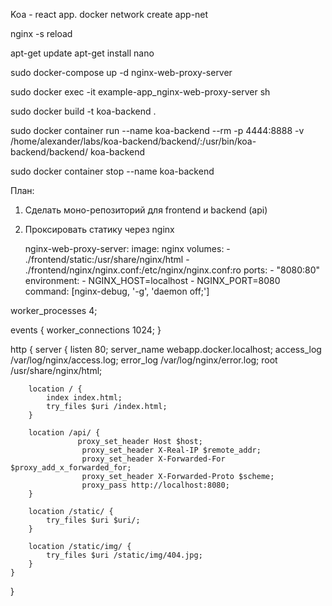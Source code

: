 Koa - react app.
docker network create app-net



nginx -s reload

apt-get update
apt-get install nano


sudo docker-compose up -d nginx-web-proxy-server

sudo docker exec -it example-app_nginx-web-proxy-server sh

sudo docker build -t koa-backend .

sudo docker container run --name koa-backend --rm -p 4444:8888 -v /home/alexander/labs/koa-backend/backend/:/usr/bin/koa-backend/backend/ koa-backend

sudo docker container stop --name koa-backend


План:
1) Сделать моно-репозиторий для frontend и backend (api)
2) Проксировать статику через nginx


    nginx-web-proxy-server:
      image: nginx
      volumes:
       - ./frontend/static:/usr/share/nginx/html
       - ./frontend/nginx/nginx.conf:/etc/nginx/nginx.conf:ro
      ports:
       - "8080:80"
      environment:
       - NGINX_HOST=localhost
       - NGINX_PORT=8080
      command: [nginx-debug, '-g', 'daemon off;']




worker_processes 4;

events { worker_connections 1024; }

http {
server {
listen 80;
server_name webapp.docker.localhost;
access_log /var/log/nginx/access.log;
error_log /var/log/nginx/error.log;
root /usr/share/nginx/html;

        location / {
            index index.html;
            try_files $uri /index.html;
        }

        location /api/ {
                   proxy_set_header Host $host;
                    proxy_set_header X-Real-IP $remote_addr;
                    proxy_set_header X-Forwarded-For $proxy_add_x_forwarded_for;
                    proxy_set_header X-Forwarded-Proto $scheme;
                    proxy_pass http://localhost:8080;
        }

        location /static/ {
            try_files $uri $uri/;
        }

        location /static/img/ {
            try_files $uri /static/img/404.jpg;
        }
    }
}
